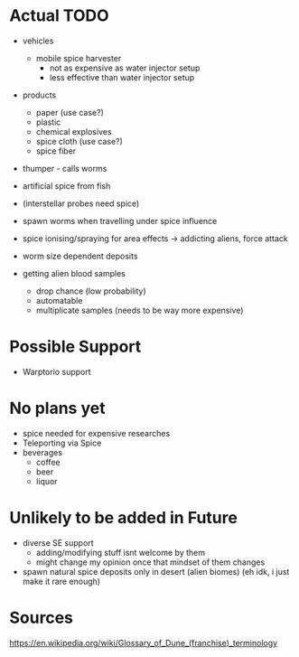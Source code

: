 # Actual TODO
- vehicles
    - mobile spice harvester
        - not as expensive as water injector setup
        - less effective than water injector setup

- products
    - paper (use case?)
    - plastic
    - chemical explosives
    - spice cloth (use case?)
    - spice fiber

- thumper - calls worms
- artificial spice from fish
- (interstellar probes need spice)
- spawn worms when travelling under spice influence
- spice ionising/spraying for area effects -> addicting aliens, force attack
- worm size dependent deposits

- getting alien blood samples
    - drop chance (low probability)
    - automatable
    - multiplicate samples (needs to be way more expensive)

# Possible Support
- Warptorio support

# No plans yet
- spice needed for expensive researches
- Teleporting via Spice
- beverages
    - coffee
    - beer
    - liquor

# Unlikely to be added in Future
- diverse SE support 
    - adding/modifying stuff isnt welcome by them
    - might change my opinion once that mindset of them changes
- spawn natural spice deposits only in desert (alien biomes) (eh idk, i just make it rare enough)

# Sources
https://en.wikipedia.org/wiki/Glossary_of_Dune_(franchise)_terminology
